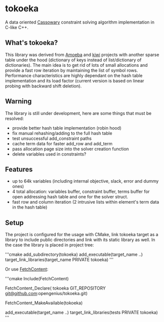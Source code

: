 # tokoeka
A data oriented [Cassowary](https://constraints.cs.washington.edu/cassowary/) constraint solving algorithm implementation in C-like C++.

## What's tokoeka?
This library was derived from [Amoeba](https://github.com/starwing/amoeba) and [kiwi](https://github.com/nucleic/kiwi) projects with another sparse table under the hood (dictionary of keys instead of list/dictionary of dictionaries).
The main idea is to get rid of lots of small allocations and provide a fast row iteration by maintaining the list of symbol rows.
Performance characteristics are highly dependant on the hash table implementation and its load factor (current version is based on linear probing with backward shift deletion).

## Warning
The library is still under development, here are some things that must be resolved:
* provide better hash table implementation (robin hood)
* fix manual rehashing/adding to the full hash table
* test unsuccessful add_constraint paths
* cache term data for faster add_row and add_term
* pass allocation page size into the solver creation function
* delete variables used in constraints?

## Features
* up to 64k variables (including internal objective, slack, error and dummy ones)
* 4 total allocation: variables buffer, constraint buffer, terms buffer for open addressing hash table and one for the solver struct.
* fast row and column iteration (2 intrusive lists within element's term data in the hash table)

## Setup
The project is configured for the usage with CMake, link tokoeka target as a library to include public directories and link with its static library as well. In the case the library is placed in project tree:

'''cmake
add_subdirectory(tokoeka)
add_executable(target_name ..)
target_link_libraries(target_name PRIVATE tokoeka)
'''

Or use [FetchContent](https://cmake.org/cmake/help/latest/module/FetchContent.html):

'''cmake
Include(FetchContent)

FetchContent_Declare(
  tokoeka
  GIT_REPOSITORY git@github.com:opengenius/tokoeka.git)

FetchContent_MakeAvailable(tokoeka)

add_executable(target_name ..)
target_link_libraries(tests PRIVATE tokoeka)
'''

